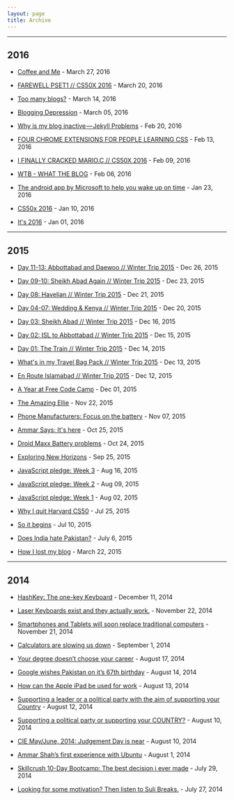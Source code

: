 ```yaml
---
layout: page
title: Archive
---
```


<hr>

## 2016

 - [Coffee and Me](/2016/03/27/coffee-and-me/) - March 27, 2016

 - [FAREWELL PSET1 // CS50X 2016](http://ammarcodes.blogspot.com/2016/03/farewell-pset1-cs50x-2016.html) - March 20, 2016

 - [Too many blogs?](http://ammarshah.kinja.com/too-many-blogs-1764694299) - March 14, 2016

 - [Blogging Depression](/2016/03/05/blogging-depression/) - March 05, 2016

 - [Why is my blog inactive — Jekyll Problems](https://medium.com/@ammarshah/why-is-my-blog-inactive-jekyll-problems-24b325e1bd26#.4v5am44ro) - Feb 20, 2016

 - [FOUR CHROME EXTENSIONS FOR PEOPLE LEARNING CSS](http://ammarcodes.blogspot.com/2016/02/four-chrome-extensions-for-people.html) - Feb 13, 2016

 - [I FINALLY CRACKED MARIO.C // CS50X 2016](http://ammarcodes.blogspot.com/2016/02/i-finally-cracked-marioc-cs50x-2016.html) - Feb 09, 2016

 - [WTB - WHAT THE BLOG](http://ammarcodes.blogspot.com/2016/02/wtb.html) - Feb 06, 2016

 - [The android app by Microsoft to help you wake up on time](/2016/01/23/alarm-microsoft-youll-hate/) - Jan 23, 2016

 - [CS50x 2016](/2016/01/10/cs50x-2016/) - Jan 10, 2016

 - [It's 2016](/2016/01/01/new-year/) - Jan 01, 2016

<hr>

## 2015

 - [Day 11-13: Abbottabad and Daewoo // Winter Trip 2015](/2015/12/26/d11-13-abbott-daewoo-isl/) - Dec 26, 2015

 - [Day 09-10: Sheikh Abad Again // Winter Trip 2015](/2015/12/23/d9-10-sheikhabad-again-isl/) - Dec 23, 2015

 - [Day 08: Havelian // Winter Trip 2015](/2015/12/21/d8-havelian-isl/) - Dec 21, 2015

 - [Day 04-07: Wedding & Kenya // Winter Trip 2015](/2015/12/20/d4-7-mar-kenya-isl/) - Dec 20, 2015

 - [Day 03: Sheikh Abad // Winter Trip 2015](/2015/12/16/d3-sheikhabad-isl/) - Dec 16, 2015

 - [Day 02: ISL to Abbottabad // Winter Trip 2015](/2015/12/15/d2-abbott-isl/) - Dec 15, 2015

 - [Day 01: The Train // Winter Trip 2015](/2015/12/14/d1-train-isl/) - Dec 14, 2015

 - [What's in my Travel Bag Pack // Winter Trip 2015](/2015/12/13/whats-in-travel-bag-isl/) - Dec 13, 2015

 - [En Route Islamabad // Winter Trip 2015](/2015/12/12/isl-trip/) - Dec 12, 2015

 - [A Year at Free Code Camp](/2015/12/01/year-at-fcc/) - Dec 01, 2015

 - [The Amazing Ellie](/2015/11/22/amazing-ellie/) - Nov 22, 2015

 - [Phone Manufacturers: Focus on the battery](/2015/11/07/phone-man-battery/) - Nov 07, 2015

 - [Ammar Says: It's here](/2015/10/25/ammar-says/) - Oct 25, 2015

 - [Droid Maxx Battery problems](/2015/10/24/droid-maxx-battery/) - Oct 24, 2015

 - [Exploring New Horizons](/2015/09/25/new-horizon/) - Sep 25, 2015

 - [JavaScript pledge: Week 3](/2015/08/16/js-pledge-week3/) - Aug 16, 2015

 - [JavaScript pledge: Week 2](/2015/08/09/js-pledge-week2/) - Aug 09, 2015

 - [JavaScript pledge: Week 1](/2015/08/02/js-pledge-week1/) - Aug 02, 2015

 - [Why I quit Harvard CS50](/2015/07/25/leaving-cs50x//) - Jul 25, 2015

 - [So it begins](/2015/07/10/so-it-begins/) - Jul 10, 2015

 - [Does India hate Pakistan?](https://thewormofficial.wordpress.com/2015/07/06/does-india-hate-pakistan/) - July 6, 2015

 - [How I lost my blog](https://medium.com/@ammarshah/how-i-lost-my-blog-24b31e300199) - March 22, 2015

<hr>

## 2014

 - [HashKey: The one-key Keyboard](https://thewormofficial.wordpress.com/2014/12/11/hashkey-keyboard/) - December 11, 2014

 - [Laser Keyboards exist and they actually work.](https://thewormofficial.wordpress.com/2014/11/22/laser-keyboards-exist-and-they-actually-work/) - November 22, 2014

 - [Smartphones and Tablets will soon replace traditional computers](https://thewormofficial.wordpress.com/2014/11/21/smartphonestablets-will-soon-replace-netbooks/) - November 21, 2014

 - [Calculators are slowing us down](https://thewormofficial.wordpress.com/2014/09/01/calculators-are-slowing-us-down/) - September 1, 2014

 - [Your degree doesn’t choose your career](https://thewormofficial.wordpress.com/2014/08/17/your-degree-dosent-choose-your-career/) - August 17, 2014

 - [Google wishes Pakistan on it’s 67th birthday](https://thewormofficial.wordpress.com/2014/08/14/google-wishes-pakistan-on-its-67th-birthday/) - August 14, 2014

 - [How can the Apple iPad be used for work](https://thewormofficial.wordpress.com/2014/08/13/how-can-the-apple-ipad-be-used-for-work/) - August 13, 2014

 - [Supporting a leader or a political party with the aim of supporting your Country](https://thewormofficial.wordpress.com/2014/08/12/supporting-a-leader-or-a-political-party-with-the-aim-of-supporting-your-country/) - August 12, 2014

 - [Supporting a political party or supporting your COUNTRY?](https://thewormofficial.wordpress.com/2014/08/10/supporting-a-political-party-or-supporting-your-country/) - August 10, 2014

 - [CIE May/June, 2014: Judgement Day is near](https://thewormofficial.wordpress.com/2014/08/10/cie-mayjune-2014-judgement-day-is-near/) - August 10, 2014

 - [Ammar Shah’s first experience with Ubuntu](https://thewormofficial.wordpress.com/2014/08/01/ubuntu-the-worst-decision-i-ever-made/) - August 1, 2014

 - [Skillcrush 10-Day Bootcamp: The best decision i ever made](https://thewormofficial.wordpress.com/2014/07/29/skillcrush-10-day-bootcamp-the-best-decision-i-ever-made/) - July 29, 2014

 - [Looking for some motivation? Then listen to Suli Breaks.](https://thewormofficial.wordpress.com/2014/07/27/motivation-suli-breaks/) - July 27, 2014

